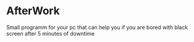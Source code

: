 # AfterWork
Small programm for your pc that can help you if you are bored with black screen after 5 minutes of downtime
